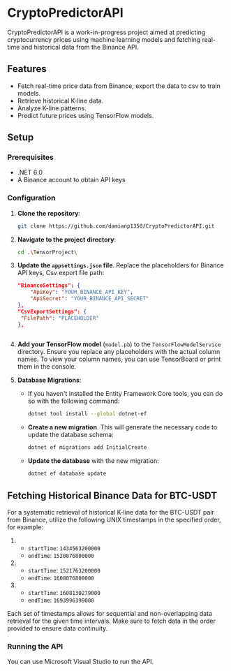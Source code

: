 # CryptoPredictorAPI

CryptoPredictorAPI is a work-in-progress project aimed at predicting cryptocurrency prices using machine learning models and fetching real-time and historical data from the Binance API.

## Features

- Fetch real-time price data from Binance, export the data to csv to train models.
- Retrieve historical K-line data.
- Analyze K-line patterns.
- Predict future prices using TensorFlow models.

## Setup

### Prerequisites

- .NET 6.0
- A Binance account to obtain API keys

### Configuration

1. **Clone the repository**:
   ```bash
   git clone https://github.com/damianp1350/CryptoPredictorAPI.git
   ```

2. **Navigate to the project directory**:
   ```bash
   cd .\TensorProject\
   ```

3. **Update the `appsettings.json` file**. Replace the placeholders for Binance API keys, Csv export file path:
   ```json
   "BinanceSettings": {
       "ApiKey": "YOUR_BINANCE_API_KEY",
       "ApiSecret": "YOUR_BINANCE_API_SECRET"
   },
   "CsvExportSettings": {
    "FilePath": "PLACEHOLDER"
   },
  
   ```

4. **Add your TensorFlow model** (`model.pb`) to the `TensorFlowModelService` directory. Ensure you replace any placeholders with the actual column names. To view your column names, you can use TensorBoard or print them in the console.

5. **Database Migrations**:
   
   - If you haven't installed the Entity Framework Core tools, you can do so with the following command:
     ```bash
     dotnet tool install --global dotnet-ef
     ```

   - **Create a new migration**. This will generate the necessary code to update the database schema:
     ```bash
     dotnet ef migrations add InitialCreate
     ```

   - **Update the database** with the new migration:
     ```bash
     dotnet ef database update
     ```
## Fetching Historical Binance Data for BTC-USDT

For a systematic retrieval of historical K-line data for the BTC-USDT pair from Binance, utilize the following UNIX timestamps in the specified order, for example:

1. 
   - `startTime`: `1434563200000`
   - `endTime`: `1520876800000`

2. 
   - `startTime`: `1521763200000`
   - `endTime`: `1608076800000`

3. 
   - `startTime`: `1608130279000`
   - `endTime`: `1693996399000`

Each set of timestamps allows for sequential and non-overlapping data retrieval for the given time intervals. Make sure to fetch data in the order provided to ensure data continuity.

### Running the API

You can use Microsoft Visual Studio to run the API.
